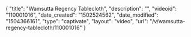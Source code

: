 {
    "title": "Wamsutta Regency Tablecloth",
    "description": "",
    "videoid": "110001016",
    "date_created": "1502524562",
    "date_modified": "1504366161",
    "type": "captivate",
    "layout": "video",
    "url": "\/v\/wamsutta-regency-tablecloth\/110001016"
}